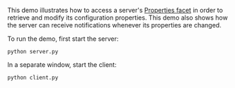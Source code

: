 This demo illustrates how to access a server's [Properties facet][1]
in order to retrieve and modify its configuration properties. This
demo also shows how the server can receive notifications whenever its
properties are changed.

To run the demo, first start the server:

```
python server.py
```

In a separate window, start the client:

```
python client.py
```

[1]: https://doc.zeroc.com/display/Ice37/The+Properties+Facet
